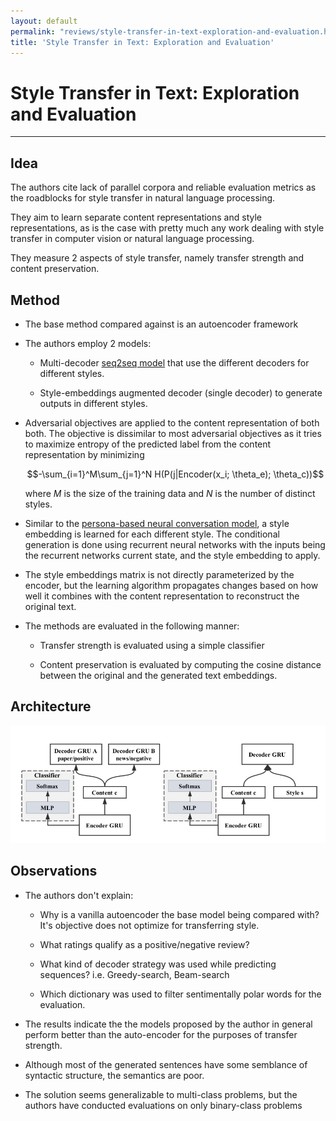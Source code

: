 ```yaml
---
layout: default
permalink: "reviews/style-transfer-in-text-exploration-and-evaluation.html"
title: 'Style Transfer in Text: Exploration and Evaluation'
---
```


# Style Transfer in Text: Exploration and Evaluation
---

## Idea

The authors cite lack of parallel corpora and reliable evaluation
metrics as the roadblocks for style transfer in natural language
processing.

They aim to learn separate content representations and style
representations, as is the case with pretty much any work dealing with
style transfer in computer vision or natural language processing.

They measure 2 aspects of style transfer, namely transfer strength and
content preservation.

## Method

-   The base method compared against is an autoencoder framework

-   The authors employ 2 models:

    -   Multi-decoder [seq2seq model](http://papers.nips.cc/paper/5346-sequence-to-sequence-learning-with-neural) that use the different decoders for different styles.

    -   Style-embeddings augmented decoder (single decoder) to generate
        outputs in different styles.

-   Adversarial objectives are applied to the content representation of
    both both. The objective is dissimilar to most adversarial
    objectives as it tries to maximize entropy of the predicted label
    from the content representation by minimizing

    $$-\sum_{i=1}^M\sum_{j=1}^N H(P(j|Encoder(x_i; \theta_e); \theta_c))$$
    
    where $M$ is the size of the training data and $N$ is the number of
    distinct styles.

-   Similar to the [persona-based neural conversation model](https://arxiv.org/abs/1603.06155), a style embedding is learned for each different
    style. The conditional generation is done using recurrent neural
    networks with the inputs being the recurrent networks current state,
    and the style embedding to apply.

-   The style embeddings matrix is not directly parameterized by the
    encoder, but the learning algorithm propagates changes based on how
    well it combines with the content representation to reconstruct the
    original text.

-   The methods are evaluated in the following manner:

    -   Transfer strength is evaluated using a simple classifier

    -   Content preservation is evaluated by computing the cosine
        distance between the original and the generated text embeddings.

## Architecture

![architecture](/images/style-transfer-in-text-exploration-and-evaluation/architecture.png)

## Observations

-   The authors don't explain:

    -   Why is a vanilla autoencoder the base model being compared with?
        It's objective does not optimize for transferring style.

    -   What ratings qualify as a positive/negative review?

    -   What kind of decoder strategy was used while predicting
        sequences? i.e. Greedy-search, Beam-search

    -   Which dictionary was used to filter sentimentally polar words
        for the evaluation.

-   The results indicate the the models proposed by the author in
    general perform better than the auto-encoder for the purposes of
    transfer strength.

-   Although most of the generated sentences have some semblance of
    syntactic structure, the semantics are poor.

-   The solution seems generalizable to multi-class problems, but the
    authors have conducted evaluations on only binary-class problems
